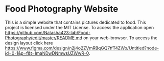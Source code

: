 # Food Photography Website
This is a simple website that contains pictures dedicated to food.
This project is licensed under the MIT License.
To access the application open  https://github.com/Natasha423-lab/Food-Photography/edit/master/README.md on your web-browser.
To access the design layout click here https://www.figma.com/design/n2j4o2ZVmRBqGQ7tfT4ZWo/Untitled?node-id=0-1&p=f&t=ImaNDwDNmwsUZWwR-0.

